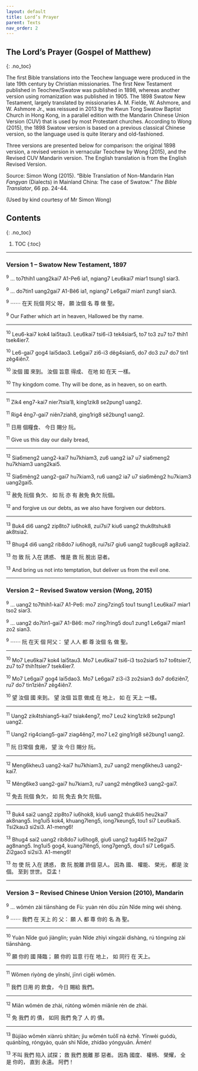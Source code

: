 ```yaml
---
layout: default
title: Lord’s Prayer
parent: Texts
nav_order: 2
---
```


The Lord’s Prayer (Gospel of Matthew)
-------------------------------------
{: .no_toc}

The first Bible translations into the Teochew language were produced in the late 19th century by Christian missionaries. The first New Testament published in Teochew/Swatow was published in 1898, whereas another version using romanization was published in 1905. The 1898 Swatow New Testament, largely translated by missionaries A. M. Fielde, W. Ashmore, and W. Ashmore Jr., was reissued in 2013 by the Kwun Tong Swatow Baptist Church in Hong Kong, in a parallel edition with the Mandarin Chinese Union Version (CUV) that is used by most Protestant churches. According to Wong (2015), the 1898 Swatow version is based on a previous classical Chinese version, so the language used is quite literary and old-fashioned.

Three versions are presented below for comparison: the original 1898 version, a revised version in vernacular Teochew by Wong (2015), and the Revised CUV Mandarin version. The English translation is from the English Revised Version.

Source: Simon Wong (2015). “Bible Translation of Non-Mandarin Han *Fangyan* (Dialects) in Mainland China: The case of Swatow.” *The Bible Translator*, 66 pp. 24-44.

(Used by kind courtesy of Mr Simon Wong)


Contents
--------
{: .no_toc}

1. TOC
{:toc}

<hr />

### Version 1 – Swatow New Testament, 1897

<sup>9</sup> … to7thih1 uang2kai7 A1-Pe6 ia1, ngiang7 Leu6kai7 miar1 tsung1 siar3.

<sup>9</sup> … do7tin1 uang2gai7 A1-Bê6 ia1, ngiang7 Le6gai7 mian1 zung1 sian3.

<sup>9</sup> ⋯⋯ 在天 阮個 阿父 呀， 願 汝個 名 尊 做 聖。

<sup>9</sup> Our Father which art in heaven, Hallowed be thy name.

<hr />

<sup>10</sup> Leu6-kai7 kok4 lai5tau3. Leu6kai7 tsi6-i3 tek4siar5, to7 to3 zu7 to7 thih1 tsek4ier7.

<sup>10</sup> Le6-gai7 gog4 lai5dao3. Le6gai7 zi6-i3 dêg4sian5, do7 do3 zu7 do7 tin1 zêg4iên7.

<sup>10</sup> 汝個 國 來到。 汝個 旨意 得成、 在地 如 在天 一樣。

<sup>10</sup> Thy kingdom come. Thy will be done, as in heaven, so on earth.

<hr />

<sup>11</sup> Zik4 eng7-kai7 nier7tsia’8, king1zik8 se2pung1 uang2.

<sup>11</sup> Rig4 êng7-gai7 niên7ziah8, ging1rig8 sê2bung1 uang2.

<sup>11</sup> 日用 個糧食、 今日 賜分 阮。

<sup>11</sup> Give us this day our daily bread,

<hr />

<sup>12</sup> Sia6meng2 uang2-kai7 hu7khiam3, zu6 uang2 ia7 u7 sia6meng2 hu7khiam3 uang2kai5.

<sup>12</sup> Sia6mêng2 uang2-gai7 hu7kiam3, ru6 uang2 ia7 u7 sia6mêng2 hu7kiam3 uang2gai5.

<sup>12</sup> 赦免 阮個 負欠、 如 阮 亦 有 赦免 負欠 阮個。

<sup>12</sup> and forgive us our debts, as we also have forgiven our debtors.

<hr />

<sup>13</sup> Buk4 di6 uang2 zip8to7 iu6hok8, zui7si7 kiu6 uang2 thuk8tshuk8 ak8tsia2.

<sup>13</sup> Bhug4 di6 uang2 rib8do7 iu6hog8, rui7si7 giu6 uang2 tug8cug8 ag8zia2.

<sup>13</sup> 勿 致 阮 入在 誘惑、 惟是 救 阮 脫出 惡者。

<sup>13</sup> And bring us not into temptation, but deliver us from the evil one.

<hr />

### Version 2 – Revised Swatow version (Wong, 2015)

<sup>9</sup> … uang2 to7thih1-kai7 A1-Pe6: mo7 zing7zing5 tou1 tsung1 Leu6kai7 miar1 tso2 siar3.

<sup>9</sup> … uang2 do7tin1-gai7 A1-Bê6: mo7 ring7ring5 dou1 zung1 Le6gai7 mian1 zo2 sian3.

<sup>9</sup> ⋯⋯ 阮 在天 個 阿父： 望 人人 都 尊 汝個 名 做 聖。

<hr />

<sup>10</sup> Mo7 Leu6kai7 kok4 lai5tau3. Mo7 Leu6kai7 tsi6-i3 tso2siar5 to7 to6tsier7, zu7 to7 thih1tsier7 tsek4ier7.

<sup>10</sup> Mo7 Le6gai7 gog4 lai5dao3. Mo7 Le6gai7 zi3-i3 zo2sian3 do7 do6ziên7, ru7 do7 tin1ziên7 zêg4iên7.

<sup>10</sup> 望 汝個 國 來到。 望 汝個 旨意 做成 在 地上， 如 在 天上 一樣。

<hr />

<sup>11</sup> Uang2 zik4tshiang5-kai7 tsiak4eng7, mo7 Leu2 king1zik8 se2pung1 uang2.

<sup>11</sup> Uang2 rig4ciang5-gai7 ziag4êng7, mo7 Le2 ging1rig8 sê2bung1 uang2.

<sup>11</sup> 阮 日常個 食用， 望 汝 今日 賜分 阮。

<hr />

<sup>12</sup> Meng6kheu3 uang2-kai7 hu7khiam3, zu7 uang2 meng6kheu3 uang2-kai7.

<sup>12</sup> Mêng6ke3 uang2-gai7 hu7kiam3, ru7 uang2 mêng6ke3 uang2-gai7.

<sup>12</sup> 免去 阮個 負欠， 如 阮 免去 負欠 阮個。

<hr />

<sup>13</sup> Buk4 sai2 uang2 zip8to7 iu6hok8, kiu6 uang2 thuk4li5 heu2kai7 ak8nang5. Ing1ui5 kok4, khuang7leng5, iong7keung5, tou1 si7 Leu6kai5. Tsi2kau3 si2si3. A1-meng6!

<sup>13</sup> Bhug4 sai2 uang2 rib8do7 iu6hog8, giu6 uang2 tug4li5 he2gai7 ag8nang5. Ing1ui5 gog4, kuang7lêng5, iong7geng5, dou1 si7 Le6gai5. Zi2gao3 si2si3. A1-meng6!

<sup>13</sup> 勿 使 阮 入在 誘惑， 救 阮 脫離 許個 惡人。 因為 國、 權能、 榮光， 都是 汝個。 至到 世世。 亞孟！

<hr />

### Version 3 – Revised Chinese Union Version (2010), Mandarin

<sup>9</sup> … wǒmén zài tiānshàng de Fù: yuàn rén dōu zūn Nǐde míng wéi shèng.

<sup>9</sup> ⋯⋯ 我們 在 天上 的 父： 願 人 都 尊 你的 名 為 聖。

<hr />

<sup>10</sup> Yuàn Nǐde guó jiànglín; yuàn Nǐde zhìyì xíngzài dìshàng, rú tóngxíng zài tiānshàng.

<sup>10</sup> 願 你的 國 降臨； 願 你的 旨意 行在 地上， 如 同行 在 天上。

<hr />

<sup>11</sup> Wǒmen rìyòng de yǐnshí, jīnrì cìgěi wǒmén.

<sup>11</sup> 我們 日用 的 飲食， 今日 賜給 我們。

<hr />

<sup>12</sup> Miǎn wǒmén de zhài, rútóng wǒmén miǎnle rén de zhài.

<sup>12</sup> 免 我們 的 債， 如同 我們 免了 人 的 債。

<hr />

<sup>13</sup> Bùjiào wǒmén xiànrù shìtàn; jìu wǒmén tuōlǐ nà èzhě. Yīnwèi guódù, quánbǐng, róngyào, quán shi Nǐde, zhídào yóngyuǎn. Āmén!

<sup>13</sup> 不叫 我們 陷入 試探； 救 我們 脫離 那 惡者。 因為 國度、 權柄、 榮耀， 全 是 你的， 直到 永遠。 阿們！
